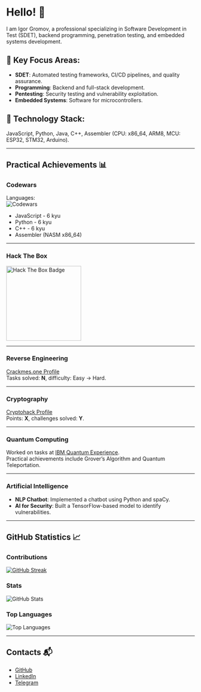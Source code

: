 # Hello! 👋

I am Igor Gromov, a professional specializing in Software Development in Test (SDET), backend programming, penetration testing, and embedded systems development.

## 🌟 Key Focus Areas:
- **SDET**: Automated testing frameworks, CI/CD pipelines, and quality assurance.
- **Programming**: Backend and full-stack development.
- **Pentesting**: Security testing and vulnerability exploitation.
- **Embedded Systems**: Software for microcontrollers.

## 🔧 Technology Stack:
JavaScript, Python, Java, C++, Assembler (CPU: x86_64, ARM8, MCU: ESP32, STM32, Arduino).

---

## Practical Achievements 📊

### Codewars
Languages:  
<img src="https://www.codewars.com/users/antivarian/badges/large" alt="Codewars">

- JavaScript - 6 kyu  
- Python - 6 kyu  
- C++ - 6 kyu  
- Assembler (NASM x86_64)

---

### Hack The Box
<img src="https://academy.hackthebox.com/storage/badges/academician.png" alt="Hack The Box Badge" width="200">


---

### Reverse Engineering
[Crackmes.one Profile](https://crackmes.one/user/antivariantum)  
Tasks solved: **N**, difficulty: Easy → Hard.

---

### Cryptography
[Cryptohack Profile](https://cryptohack.org/user/YOUR_USERNAME/)  
Points: **X**, challenges solved: **Y**.

---

### Quantum Computing
Worked on tasks at [IBM Quantum Experience](https://quantum-computing.ibm.com/).  
Practical achievements include Grover’s Algorithm and Quantum Teleportation.

---

### Artificial Intelligence
- **NLP Chatbot**: Implemented a chatbot using Python and spaCy.
- **AI for Security**: Built a TensorFlow-based model to identify vulnerabilities.

---

## GitHub Statistics 📈

### Contributions
[![GitHub Streak](https://streak-stats.demolab.com?user=antivariant&theme=dark)](https://git.io/streak-stats)

### Stats
![GitHub Stats](https://github-readme-stats-antivariants-projects.vercel.app/api?username=antivariant&show_icons=true&theme=radical)

### Top Languages
![Top Languages](https://github-readme-stats-antivariants-projects.vercel.app/api/top-langs/?username=antivariant&layout=compact&theme=dark&hide=php,html,css,Smarty,MATLAB,Mustache)

---

## Contacts 📬
- [GitHub](https://github.com/antivariant)
- [LinkedIn](https://linkedin.com/in/antivariant)
- [Telegram](https://t.me/YOUR_USERNAME)
